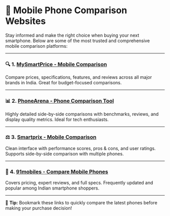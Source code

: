 # 📱 Mobile Phone Comparison Websites

Stay informed and make the right choice when buying your next smartphone. Below are some of the most trusted and comprehensive mobile comparison platforms:

---

### 🔍 1. [MySmartPrice - Mobile Comparison](https://www.mysmartprice.com/compare-mobile/)
Compare prices, specifications, features, and reviews across all major brands in India. Great for budget-focused comparisons.

---

### 📊 2. [PhoneArena - Phone Comparison Tool](https://www.phonearena.com/phones/compare/)
Highly detailed side-by-side comparisons with benchmarks, reviews, and display quality metrics. Ideal for tech enthusiasts.

---

### ⚖️ 3. [Smartprix - Mobile Comparison](https://www.smartprix.com/mobiles/compare.php)
Clean interface with performance scores, pros & cons, and user ratings. Supports side-by-side comparison with multiple phones.

---

### 📱 4. [91mobiles - Compare Mobile Phones](https://www.91mobiles.com/compare-mobile-phones.html)
Covers pricing, expert reviews, and full specs. Frequently updated and popular among Indian smartphone shoppers.

---

📝 **Tip:** Bookmark these links to quickly compare the latest phones before making your purchase decision!
